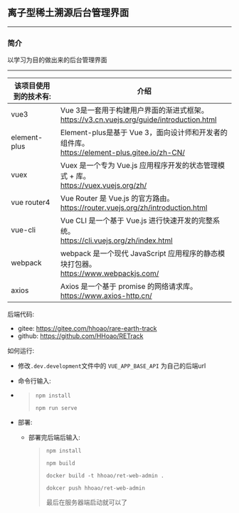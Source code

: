 ## 离子型稀土溯源后台管理界面

---

### 简介

以学习为目的做出来的后台管理界面

---

| 该项目使用到的技术有:  | 介绍                                                                             |
|--------------|--------------------------------------------------------------------------------|
| vue3         | Vue 3是一套用于构建用户界面的渐进式框架。<br/> https://v3.cn.vuejs.org/guide/introduction.html   |
| element-plus | Element-plus是基于 Vue 3，面向设计师和开发者的组件库。<br/> https://element-plus.gitee.io/zh-CN/ |
| vuex         | Vuex 是一个专为 Vue.js 应用程序开发的状态管理模式 + 库。<br/>https://vuex.vuejs.org/zh/            |
| vue router4  | Vue Router 是 Vue.js 的官方路由。<br/>https://router.vuejs.org/zh/introduction.html   |
| vue-cli      | Vue CLI 是一个基于 Vue.js 进行快速开发的完整系统。<br/>https://cli.vuejs.org/zh/index.html      |
| webpack      | webpack 是一个现代 JavaScript 应用程序的静态模块打包器。<br/>https://www.webpackjs.com/          |
| axios        | Axios 是一个基于 promise 的网络请求库。 <br/> https://www.axios-http.cn/                   |

后端代码:

* gitee: https://gitee.com/hhoao/rare-earth-track
* github: https://github.com/HHoao/RETrack

如何运行:

* 修改`.dev.development`文件中的 `VUE_APP_BASE_API` 为自己的后端url
* 命令行输入:
* > `npm install`
  >
  > `npm run serve`

* 部署: 
  * 部署完后端后输入:
    > `npm install`
    > 
    > `npm build`
    >
    > `docker build -t hhoao/ret-web-admin .`
    > 
    > `dokcer push hhoao/ret-web-admin`
    > 
    > 最后在服务器端启动就可以了
